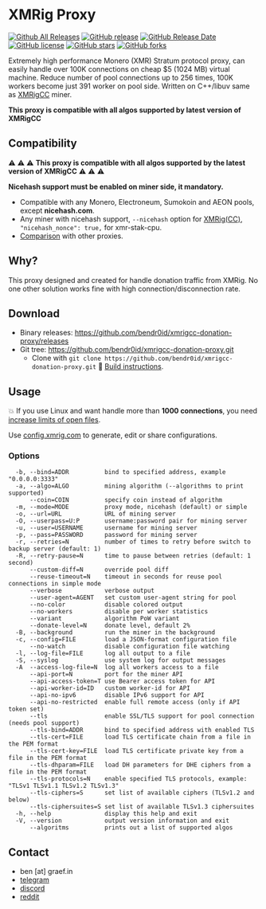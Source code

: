 # XMRig Proxy
[![Github All Releases](https://img.shields.io/github/downloads/bendr0id/xmrigcc-donation-proxy/total.svg)](https://github.com/bendr0id/xmrigcc-donation-proxy/releases)
[![GitHub release](https://img.shields.io/github/release/bendr0id/xmrigcc-donation-proxy/all.svg)](https://github.com/bendr0id/xmrigcc-donation-proxy/releases)
[![GitHub Release Date](https://img.shields.io/github/release-date-pre/bendr0id/xmrigcc-donation-proxy.svg)](https://github.com/bendr0id/xmrigcc-donation-proxy/releases)
[![GitHub license](https://img.shields.io/github/license/bendr0id/xmrigcc-donation-proxy.svg)](https://github.com/bendr0id/xmrigcc-donation-proxy/blob/master/LICENSE)
[![GitHub stars](https://img.shields.io/github/stars/bendr0id/xmrigcc-donation-proxy.svg)](https://github.com/bendr0id/xmrigcc-donation-proxy/stargazers)
[![GitHub forks](https://img.shields.io/github/forks/bendr0id/xmrigcc-donation-proxy.svg)](https://github.com/bendr0id/xmrigcc-donation-proxy/network)

Extremely high performance Monero (XMR) Stratum protocol proxy, can easily handle over 100K connections on cheap $5 (1024 MB) virtual machine. Reduce number of pool connections up to 256 times, 100K workers become just 391 worker on pool side. Written on C++/libuv same as [XMRigCC](https://github.com/bendr0id/xmrigCC) miner.

**This proxy is compatible with all algos supported by latest version of XMRigCC**

## Compatibility

:warning: :warning: :warning: **This proxy is compatible with all algos supported by the latest version of XMRigCC** :warning: :warning: :warning:

**Nicehash support must be enabled on miner side, it mandatory.**

* Compatible with any Monero, Electroneum, Sumokoin and AEON pools, except **nicehash.com**.
* Any miner with nicehash support, `--nicehash` option for [XMRig(CC)](https://github.com/bendr0id/xmrigCC), `"nicehash_nonce": true,` for xmr-stak-cpu.
* [Comparison](https://github.com/xmrig/xmrig-proxy/wiki/Comparison) with other proxies.

## Why?
This proxy designed and created for handle donation traffic from XMRig. No one other solution works fine with high connection/disconnection rate.

## Download
* Binary releases: https://github.com/bendr0id/xmrigcc-donation-proxy/releases
* Git tree: https://github.com/bendr0id/xmrigcc-donation-proxy.git
  * Clone with `git clone https://github.com/bendr0id/xmrigcc-donation-proxy.git` :hammer: [Build instructions](https://github.com/xmrig/xmrig-proxy/wiki/Build).
  
## Usage
:boom: If you use Linux and want handle more than **1000 connections**, you need [increase limits of open files](https://github.com/xmrig/xmrig-proxy/wiki/Ubuntu-setup).

Use [config.xmrig.com](https://config.xmrig.com/proxy) to generate, edit or share configurations.
  
### Options
```
  -b, --bind=ADDR          bind to specified address, example "0.0.0.0:3333"
  -a, --algo=ALGO          mining algorithm (--algorithms to print supported)
      --coin=COIN          specify coin instead of algorithm
  -m, --mode=MODE          proxy mode, nicehash (default) or simple
  -o, --url=URL            URL of mining server
  -O, --userpass=U:P       username:password pair for mining server
  -u, --user=USERNAME      username for mining server
  -p, --pass=PASSWORD      password for mining server
  -r, --retries=N          number of times to retry before switch to backup server (default: 1)
  -R, --retry-pause=N      time to pause between retries (default: 1 second)
      --custom-diff=N      override pool diff
      --reuse-timeout=N    timeout in seconds for reuse pool connections in simple mode
      --verbose            verbose output
      --user-agent=AGENT   set custom user-agent string for pool
      --no-color           disable colored output
      --no-workers         disable per worker statistics
      --variant            algorithm PoW variant
      --donate-level=N     donate level, default 2%
  -B, --background         run the miner in the background
  -c, --config=FILE        load a JSON-format configuration file
      --no-watch           disable configuration file watching
  -l, --log-file=FILE      log all output to a file
  -S, --syslog             use system log for output messages
  -A  --access-log-file=N  log all workers access to a file
      --api-port=N         port for the miner API
      --api-access-token=T use Bearer access token for API
      --api-worker-id=ID   custom worker-id for API
      --api-no-ipv6        disable IPv6 support for API
      --api-no-restricted  enable full remote access (only if API token set)
      --tls                enable SSL/TLS support for pool connection (needs pool support)
      --tls-bind=ADDR      bind to specified address with enabled TLS
      --tls-cert=FILE      load TLS certificate chain from a file in the PEM format
      --tls-cert-key=FILE  load TLS certificate private key from a file in the PEM format
      --tls-dhparam=FILE   load DH parameters for DHE ciphers from a file in the PEM format
      --tls-protocols=N    enable specified TLS protocols, example: "TLSv1 TLSv1.1 TLSv1.2 TLSv1.3"
      --tls-ciphers=S      set list of available ciphers (TLSv1.2 and below)
      --tls-ciphersuites=S set list of available TLSv1.3 ciphersuites 
  -h, --help               display this help and exit
  -V, --version            output version information and exit
      --algoritms          prints out a list of supported algos
```

## Contact
* ben [at] graef.in
* [telegram](https://telegram.me/bendr0id)
* [discord](https://discord.gg/r3rCKTB)
* [reddit](https://www.reddit.com/user/BenDr0id/)

